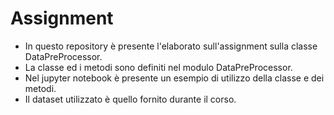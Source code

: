 # Assignment

- In questo repository è presente l'elaborato sull'assignment sulla classe DataPreProcessor.
- La classe ed i metodi sono definiti nel modulo DataPreProcessor.
- Nel jupyter notebook è presente un esempio di utilizzo della classe e dei metodi.
- Il dataset utilizzato è quello fornito durante il corso.

